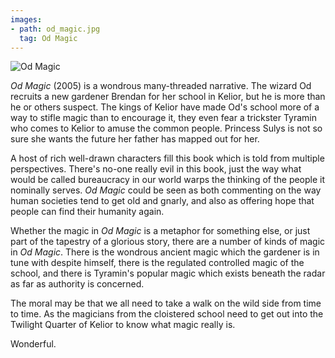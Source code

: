 ```yaml
---
images:
- path: od_magic.jpg
  tag: Od Magic
---
```

![Od Magic](od_magic.jpg)

*Od Magic* (2005) is a wondrous many-threaded narrative.
The wizard Od recruits a new gardener Brendan for her school
in Kelior, but he is more than he or others suspect.  The kings
of Kelior have made Od's school more of a way to stifle magic
than to encourage it, they even fear a trickster Tyramin who
comes to Kelior to amuse the common people.  Princess Sulys is
not so sure she wants the future her father has mapped out for
her.

A host of rich well-drawn characters fill this book which is told
from multiple perspectives.  There's no-one really evil in this
book, just the way what would be called bureaucracy in our world
warps the thinking of the people it nominally serves.  *Od Magic*
could be seen as both commenting on the way human societies tend
to get old and gnarly, and also as offering hope that people can
find their humanity again.

Whether the magic in *Od Magic* is a metaphor for something else,
or just part of the tapestry of a glorious story, there are a number
of kinds of magic in *Od Magic*.  There is the wondrous ancient
magic which the gardener is in tune with despite himself, there is
the regulated controlled magic of the school, and there is Tyramin's
popular magic which exists beneath the radar as far as authority is
concerned.

The moral may be that we all need to take a walk on the wild side from
time to time.  As the magicians from the cloistered school need to get
out into the Twilight Quarter of Kelior to know what magic really is.

Wonderful.

